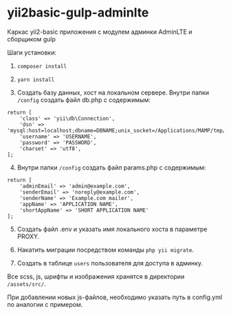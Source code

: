 # yii2basic-gulp-adminlte
Каркас yii2-basic приложения с модулем админки AdminLTE и сборщиком gulp

Шаги установки:

1. `composer install`

2. `yarn install`

3. Создать базу данных, хост на локальном сервере. Внутри папки `/config` создать файл db.php с содержимым:

```
return [
    'class' => 'yii\db\Connection',
    'dsn' => 'mysql:host=localhost;dbname=DBNAME;unix_socket=/Applications/MAMP/tmp/mysql/mysql.sock',
    'username' => 'USERNAME',
    'password' => 'PASSWORD',
    'charset' => 'utf8',
];
```

4. Внутри папки `/config` создать файл params.php с содержимым:

```
return [
    'adminEmail' => 'admin@example.com',
    'senderEmail' => 'noreply@example.com',
    'senderName' => 'Example.com mailer',
    'appName' => 'APPLICATION NAME',
    'shortAppName' => 'SHORT APPLICATION NAME'
];
```

5. Создать файл .env и указать имя локального хоста в параметре PROXY.

6. Накатить миграции посредством команды `php yii migrate`.

7. Создать в таблице `users` пользователя для доступа в админку.

Все scss, js, шрифты и изображения хранятся в директории `/assets/src/`. 

При добавлении новых js-файлов, необходимо указать путь в config.yml по аналогии с примером.
